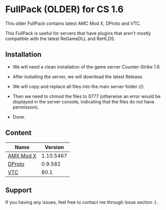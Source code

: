 # FullPack (OLDER) for CS 1.6
This older FullPack contains latest AMC Mod X, DProto and VTC.

This FullPack is useful for servers that have plugins that aren't mostly compatible with the latest ReGameDLL and ReHLDS.

## Installation
- We will need a clean installation of the game server Counter-Strike 1.6.

- After installing the server, we will download the latest Release.

- We will copy and replace all files into the main server folder (/).

- Then we need to chmod the files to 0777 (otherwise an error would be displayed in the server console, indicating that the files do not have permission).

- Done.

## Content
| Name | Version |
|-|-|
| [AMX Mod X](https://www.amxmodx.org/downloads-new.php?branch=master&all=1) | 1.10.5467 |
| [DProto](https://www.amxmod.net/forum/showthread.php?tid=1376) | 0.9.582 |
| [VTC](https://gamebanana.com/mods/39668) | 80.1 |

## Support
If you having any issues, feel free to contact me through Issue section :) .